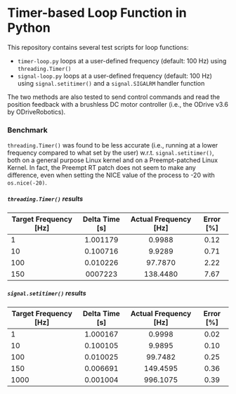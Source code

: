 # Timer-based Loop Function in Python

This repository contains several test scripts for loop functions:

 - `timer-loop.py` loops at a user-defined frequency (default: 100 Hz) using `threading.Timer()`
 - `signal-loop.py` loops at a user-defined frequency (default: 100 Hz) using `signal.setitimer()` and a `signal.SIGALRM` handler function

 The two methods are also tested to send control commands and read the position feedback with a brushless DC motor controller (i.e., the ODrive v3.6 by ODriveRobotics).

 ### Benchmark

 `threading.Timer()` was found to be less accurate (i.e., running at a lower frequency compared to what set by the user) w.r.t. `signal.setitimer()`, both on a general purpose Linux kernel and on a Preempt-patched Linux Kernel. In fact, the Preempt RT patch does not seem to make any difference, even when setting the NICE value of the process to -20 with `os.nice(-20)`.

 ##### `threading.Timer()` results
| **Target Frequency [Hz]** | **Delta Time [s]** | **Actual Frequency [Hz]** | **Error [%]** |
|---------------------------|:------------------:|:-------------------------:|:-------------:|
|             1             |      1.001179      |           0.9988          |      0.12     |
|             10            |      0.100716      |           9.9289          |      0.71     |
|            100            |      0.010226      |          97.7870          |      2.22     |
|            150            |       0007223      |          138.4480         |      7.67     |
 ##### `signal.setitimer()` results
| **Target Frequency [Hz]** | **Delta Time [s]** | **Actual Frequency [Hz]** | **Error [%]** |
|---------------------------|:------------------:|:-------------------------:|:-------------:|
|             1             |      1.000167      |           0.9998          |      0.02     |
|             10            |      0.100105      |           9.9895          |      0.10     |
|            100            |      0.010025      |          99.7482          |      0.25     |
|            150            |      0.006691      |          149.4595         |      0.36     |
|            1000           |      0.001004      |          996.1075         |      0.39     |
